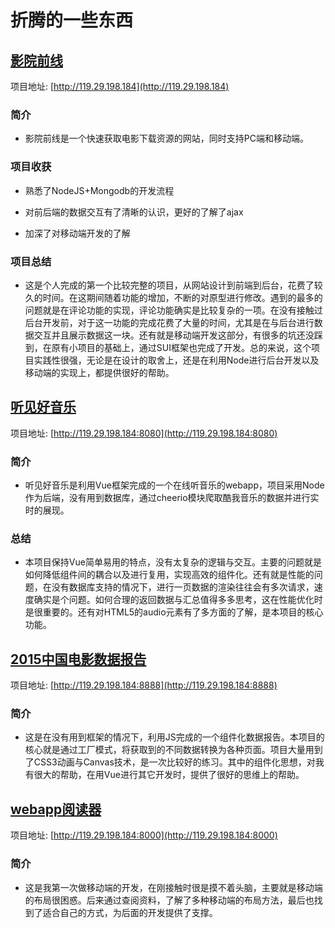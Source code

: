 # 折腾的一些东西
## [影院前线](http://119.29.198.184)
项目地址: [http://119.29.198.184](http://119.29.198.184)
### 简介
* 影院前线是一个快速获取电影下载资源的网站，同时支持PC端和移动端。

### 项目收获

* 熟悉了NodeJS+Mongodb的开发流程      

* 对前后端的数据交互有了清晰的认识，更好的了解了ajax    

* 加深了对移动端开发的了解    

###  项目总结
* 这是个人完成的第一个比较完整的项目，从网站设计到前端到后台，花费了较久的时间。在这期间随着功能的增加，不断的对原型进行修改。遇到的最多的问题就是在评论功能的实现，评论功能确实是比较复杂的一项。在没有接触过后台开发前，对于这一功能的完成花费了大量的时间，尤其是在与后台进行数据交互并且展示数据这一块。还有就是移动端开发这部分，有很多的坑还没踩到，在原有小项目的基础上，通过SUI框架也完成了开发。总的来说，这个项目实践性很强，无论是在设计的取舍上，还是在利用Node进行后台开发以及移动端的实现上，都提供很好的帮助。

## [听见好音乐](http://119.29.198.184:8080)

项目地址: [http://119.29.198.184:8080](http://119.29.198.184:8080)

### 简介
* 听见好音乐是利用Vue框架完成的一个在线听音乐的webapp，项目采用Node作为后端，没有用到数据库，通过cheerio模块爬取酷我音乐的数据并进行实时的展现。

### 总结
* 本项目保持Vue简单易用的特点，没有太复杂的逻辑与交互。主要的问题就是如何降低组件间的耦合以及进行复用，实现高效的组件化。还有就是性能的问题，在没有数据库支持的情况下，进行一页数据的渲染往往会有多次请求，速度确实是个问题。如何合理的返回数据与汇总值得多多思考，这在性能优化时是很重要的。还有对HTML5的audio元素有了多方面的了解，是本项目的核心功能。

## [2015中国电影数据报告](http://119.29.198.184:8888)

项目地址: [http://119.29.198.184:8888](http://119.29.198.184:8888)


### 简介
* 这是在没有用到框架的情况下，利用JS完成的一个组件化数据报告。本项目的核心就是通过工厂模式，将获取到的不同数据转换为各种页面。项目大量用到了CSS3动画与Canvas技术，是一次比较好的练习。其中的组件化思想，对我有很大的帮助，在用Vue进行其它开发时，提供了很好的思维上的帮助。

## [webapp阅读器](http://119.29.198.184:8000)

项目地址: [http://119.29.198.184:8000](http://119.29.198.184:8000)

### 简介
* 这是我第一次做移动端的开发，在刚接触时很是摸不着头脑，主要就是移动端的布局很困惑。后来通过查阅资料，了解了多种移动端的布局方法，最后也找到了适合自己的方式，为后面的开发提供了支撑。